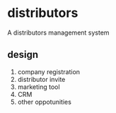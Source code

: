 # distributors

A distributors management system

## design

1. company registration
2. distributor invite
3. marketing tool
4. CRM
5. other oppotunities
